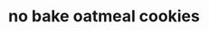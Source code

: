 ---
servings: 4 dozen
notes:
directions: |-
  * In a medium saucepan over medium heat, melt together sugar, cocoa powder, butter, and milk
  * Bring mixture to a boil and let boil 1 minute
  * Remove from heat and stir in peanut butter and salt, then stir in oats
  * Drop tablespoons of mixture onto parchment paper and let set until cooled and hardened, 2 hours
ingredients: |-
  * 2 1/2 c. granulated sugar
  * 1/4 c. unsweetened cocoa powder
  * 1 c. (2 sticks) butter
  * 3/4 c. milk
  * 1 c. peanut butter
  * 1/4 tsp. kosher salt
  * 5 c. old-fashioned oats
rating: 4
ease: easy
category: dessert
subcategory: ['cookie']
href: 'https://www.delish.com/cooking/recipe-ideas/a25440716/no-bake-chocolate-oatmeal-cookies-recipe/'
totalTime: 2 hours 30 minutes
cookTime:
prepTime: 10 minutes
title: no bake oatmeal cookies
path: /no-bake-oatmeal-cookies
---